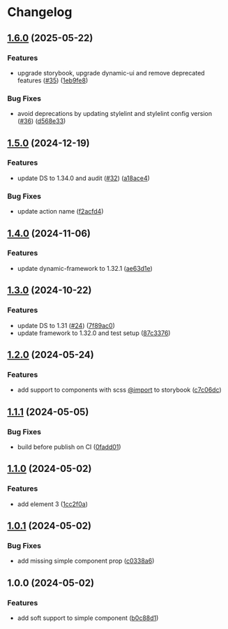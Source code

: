 # Changelog

## [1.6.0](https://github.com/dynamic-framework/dynamic-commons-base-template/compare/v1.5.0...v1.6.0) (2025-05-22)


### Features

* upgrade storybook, upgrade dynamic-ui and remove deprecated features ([#35](https://github.com/dynamic-framework/dynamic-commons-base-template/issues/35)) ([1eb9fe8](https://github.com/dynamic-framework/dynamic-commons-base-template/commit/1eb9fe824a62790869ecde5f181d5e88ad5b74dc))


### Bug Fixes

* avoid deprecations by updating stylelint and stylelint config version ([#36](https://github.com/dynamic-framework/dynamic-commons-base-template/issues/36)) ([d568e33](https://github.com/dynamic-framework/dynamic-commons-base-template/commit/d568e337011faea55871dda0f361d9f4008b4635))

## [1.5.0](https://github.com/dynamic-framework/dynamic-commons-base-template/compare/v1.4.0...v1.5.0) (2024-12-19)


### Features

* update DS to 1.34.0 and audit ([#32](https://github.com/dynamic-framework/dynamic-commons-base-template/issues/32)) ([a18ace4](https://github.com/dynamic-framework/dynamic-commons-base-template/commit/a18ace497055d1b7d326b7823906e0a9b73ab90f))


### Bug Fixes

* update action name ([f2acfd4](https://github.com/dynamic-framework/dynamic-commons-base-template/commit/f2acfd426079479f82d72dc8f538ee5997a64f5f))

## [1.4.0](https://github.com/dynamic-framework/dynamic-commons-base-template/compare/v1.3.0...v1.4.0) (2024-11-06)


### Features

* update dynamic-framework to 1.32.1 ([ae63d1e](https://github.com/dynamic-framework/dynamic-commons-base-template/commit/ae63d1ebd688586fcde45442af81bf928b0f5e4b))

## [1.3.0](https://github.com/dynamic-framework/dynamic-commons-base-template/compare/v1.2.0...v1.3.0) (2024-10-22)


### Features

* update DS to 1.31 ([#24](https://github.com/dynamic-framework/dynamic-commons-base-template/issues/24)) ([7f89ac0](https://github.com/dynamic-framework/dynamic-commons-base-template/commit/7f89ac0b08035804586328ff512da8da4e58537b))
* update framework to 1.32.0 and test setup ([87c3376](https://github.com/dynamic-framework/dynamic-commons-base-template/commit/87c33763a6dd92efb7918d811d254abef3a5ec95))

## [1.2.0](https://github.com/dynamic-framework/dynamic-commons-base-template/compare/v1.1.1...v1.2.0) (2024-05-24)


### Features

* add support to components with scss [@import](https://github.com/import) to storybook ([c7c06dc](https://github.com/dynamic-framework/dynamic-commons-base-template/commit/c7c06dccbb2a53828331d2361cba6fb1ed110e68))

## [1.1.1](https://github.com/dynamic-framework/dynamic-commons-base-template/compare/v1.1.0...v1.1.1) (2024-05-05)


### Bug Fixes

* build before publish on CI ([0fadd01](https://github.com/dynamic-framework/dynamic-commons-base-template/commit/0fadd0173794dff1a791ea0b8cd08e538d9054da))

## [1.1.0](https://github.com/dynamic-framework/dynamic-commons-base-template/compare/v1.0.1...v1.1.0) (2024-05-02)


### Features

* add element 3 ([1cc2f0a](https://github.com/dynamic-framework/dynamic-commons-base-template/commit/1cc2f0a5a22590d6ddb45d0272a028aa53bcdc2d))

## [1.0.1](https://github.com/dynamic-framework/dynamic-commons-base-template/compare/v1.0.0...v1.0.1) (2024-05-02)


### Bug Fixes

* add missing simple component prop ([c0338a6](https://github.com/dynamic-framework/dynamic-commons-base-template/commit/c0338a6b54c3e513ea87ea5087dd19cd6bfb8e0d))

## 1.0.0 (2024-05-02)


### Features

* add soft support to simple component ([b0c88d1](https://github.com/dynamic-framework/dynamic-commons-base-template/commit/b0c88d1c4dd8d13a65caa13b75cedbe186aac9d9))

